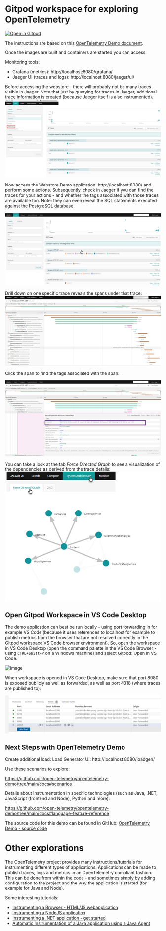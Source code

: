 # Gitpod workspace for exploring OpenTelemetry 
[![Open in Gitpod](https://gitpod.io/button/open-in-gitpod.svg)](https://gitpod.io/#https://github.com/lucasjellema/gitpod-opentelemetry)

The instructions are based on this [OpenTelemetry Demo document](https://github.com/open-telemetry/opentelemetry-demo/blob/main/docs/docker_deployment.md). 

Once the images are built and containers are started you can access:

Monitoring tools:
* Grafana (metrics): http://localhost:8080/grafana/
* Jaeger UI (traces and logs): http://localhost:8080/jaeger/ui/

Before accessing the webstore - there will probably not be many traces visible in Jaeger. Note that just by querying for traces in Jaeger, additional trace information is created (because Jaeger itself is also instrumented).
![](images/jaeger-query.png)  

Now access the Webstore Demo application: http://localhost:8080/ and perform some actions. Subsequently, check in Jaeger if you can find the traces for your actions - and whether the tags associated with those traces are available too. Note: they can even reveal the SQL statements executed against the PostgreSQL database. 

![](images/traces-after-some-clicking.png)  

Drill down on one specific trace reveals the spans under that trace:
![](images/spans-under-trace.png)  

Click the span to find the tags associated with the span:

![](images/tags-for-span-sql.png)  

You can take a look at the tab *Force Directed Graph* to see a visualization of the dependencies as derived from the trace details:
![](images/directed-graph.png)   

## Open Gitpod Workspace in VS Code Desktop

The demo application can best be run locally - using port forwarding in for example VS Code (because it uses references to localhost for example to publish metrics from the browser that are not resolved correctly in the Gitpod workspace VS Code browser environment).  So, open the workspace in VS Code Desktop (open the command palette in the VS Code Browser - using `CTRL+Shift+P` on a Windows machine) and select Gitpod: Open in VS Code.

![image](https://user-images.githubusercontent.com/1296324/202259556-5cec678d-a824-43f3-88ec-03e28c3fdef6.png)

When workspace is opened in VS Code Desktop, make sure that port 8080 is exposed publicly as well as forwarded, as well as port 4318 (where traces are published to):

![](images/expose-and-forward-ports-publicly.png)  

## Next Steps with OpenTelemetry Demo

Create additional load:
Load Generator UI: http://localhost:8080/loadgen/

Use these scenarios to explore:

https://github.com/open-telemetry/opentelemetry-demo/tree/main/docs#scenarios

Details about Instrumentation in specific technologies (such as Java, .NET, JavaScript (frontend and Node), Python and more):

https://github.com/open-telemetry/opentelemetry-demo/tree/main/docs#language-feature-reference 

The source code for this demo can be found in GitHub: [OpenTelemetry Demo - source code](https://github.com/open-telemetry/opentelemetry-demo/tree/main/src)

# Other explorations

The OpenTelemetry project provides many instructions/tutorials for instrumenting different types of applications. Applications can be made to publish traces, logs and metrics in an OpenTelemetry compliant fashion. This can be done from within the code - and sometimes simply by adding configuration to the project and the way the application is started (for example for Java and Node).

Some interesting tutorials:

* [Instrumenting a Browser - HTML/JS webapplication](https://opentelemetry.io/docs/instrumentation/js/getting-started/browser/)
* [Instrumenting a NodeJS application](https://opentelemetry.io/docs/instrumentation/js/getting-started/nodejs/)
* [Instrumenting a .NET application - get started](https://opentelemetry.io/docs/instrumentation/net/getting-started/)
* [Automatic Instrumentation of a Java application using a Java Agent](https://opentelemetry.io/docs/instrumentation/java/automatic/)
